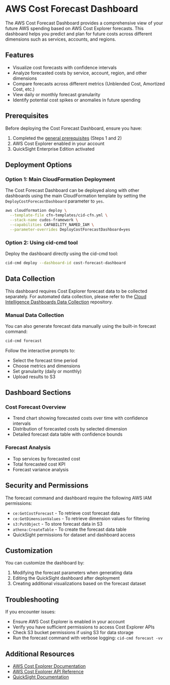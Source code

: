 # AWS Cost Forecast Dashboard

The AWS Cost Forecast Dashboard provides a comprehensive view of your future AWS spending based on AWS Cost Explorer forecasts. This dashboard helps you predict and plan for future costs across different dimensions such as services, accounts, and regions.

## Features

- Visualize cost forecasts with confidence intervals
- Analyze forecasted costs by service, account, region, and other dimensions
- Compare forecasts across different metrics (Unblended Cost, Amortized Cost, etc.)
- View daily or monthly forecast granularity
- Identify potential cost spikes or anomalies in future spending

## Prerequisites

Before deploying the Cost Forecast Dashboard, ensure you have:

1. Completed the [general prerequisites](https://catalog.workshops.aws/awscid/en-US/dashboards/foundational/cudos-cid-kpi/deploy) (Steps 1 and 2)
2. AWS Cost Explorer enabled in your account
3. QuickSight Enterprise Edition activated

## Deployment Options

### Option 1: Main CloudFormation Deployment

The Cost Forecast Dashboard can be deployed along with other dashboards using the main CloudFormation template by setting the `DeployCostForecastDashboard` parameter to `yes`.

```bash
aws cloudformation deploy \
  --template-file cfn-templates/cid-cfn.yml \
  --stack-name cudos-framework \
  --capabilities CAPABILITY_NAMED_IAM \
  --parameter-overrides DeployCostForecastDashboard=yes
```

### Option 2: Using cid-cmd tool

Deploy the dashboard directly using the cid-cmd tool:

```bash
cid-cmd deploy --dashboard-id cost-forecast-dashboard
```

## Data Collection

This dashboard requires Cost Explorer forecast data to be collected separately. For automated data collection, please refer to the [Cloud Intelligence Dashboards Data Collection](https://github.com/aws-solutions-library-samples/cloud-intelligence-dashboards-data-collection/) repository.

### Manual Data Collection

You can also generate forecast data manually using the built-in forecast command:

```bash
cid-cmd forecast
```

Follow the interactive prompts to:
- Select the forecast time period
- Choose metrics and dimensions
- Set granularity (daily or monthly)
- Upload results to S3

## Dashboard Sections

### Cost Forecast Overview
- Trend chart showing forecasted costs over time with confidence intervals
- Distribution of forecasted costs by selected dimension
- Detailed forecast data table with confidence bounds

### Forecast Analysis
- Top services by forecasted cost
- Total forecasted cost KPI
- Forecast variance analysis

## Security and Permissions

The forecast command and dashboard require the following AWS IAM permissions:

- `ce:GetCostForecast` - To retrieve cost forecast data
- `ce:GetDimensionValues` - To retrieve dimension values for filtering
- `s3:PutObject` - To store forecast data in S3
- `athena:CreateTable` - To create the forecast data table
- QuickSight permissions for dataset and dashboard access

## Customization

You can customize the dashboard by:

1. Modifying the forecast parameters when generating data
2. Editing the QuickSight dashboard after deployment
3. Creating additional visualizations based on the forecast dataset

## Troubleshooting

If you encounter issues:

- Ensure AWS Cost Explorer is enabled in your account
- Verify you have sufficient permissions to access Cost Explorer APIs
- Check S3 bucket permissions if using S3 for data storage
- Run the forecast command with verbose logging: `cid-cmd forecast -vv`

## Additional Resources

- [AWS Cost Explorer Documentation](https://docs.aws.amazon.com/cost-management/latest/userguide/ce-what-is.html)
- [AWS Cost Explorer API Reference](https://docs.aws.amazon.com/aws-cost-management/latest/APIReference/API_GetCostForecast.html)
- [QuickSight Documentation](https://docs.aws.amazon.com/quicksight/latest/user/welcome.html)
